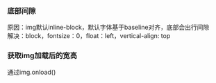 <a name="akngD"></a>
### 底部间隙
原因：img默认inline-block，默认字体基于baseline对齐，底部会出行间隙<br />解决：block，fontsize：0，float：left，vertical-align: top

<a name="x1SXg"></a>
### 获取img加载后的宽高
通过img.onload()

